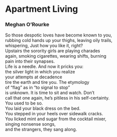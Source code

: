 # Apartment Living  
  
### Meghan O’Rourke  
  
So those despotic loves have become known to you,  
rubbing cold hands up your thighs, leaving oily trails,  
whispering, Just how you like it, right?  
Upstairs the sorority girls are playing charades  
again, smoking cigarettes, wearing shifts, burning  
pain into their synapses.  
Life is a needle. And now it pricks you:  
the silver light in which you realize  
your attempts at decadence  
tire the earth and tire you. The etymology  
of “flag” as in “to signal to stop”  
is unknown. It is time to sit and watch. Don’t  
call that one again, he’s pitiless in his self-certainty.  
You used to be so.  
You laid your black dress on the bed.  
You stepped in your heels over sidewalk cracks.  
You licked mint and sugar from the cocktail mixer,  
singing nonsense songs,  
and the strangers, they sang along.  
  
